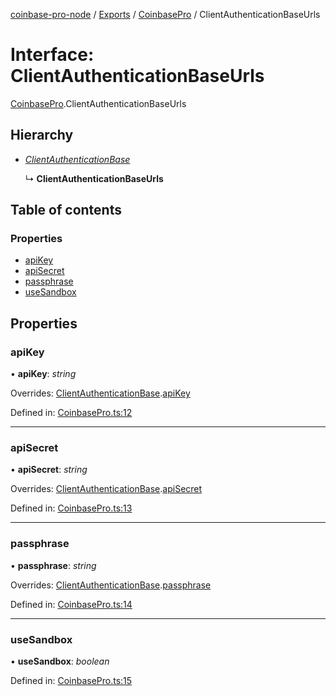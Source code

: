 [coinbase-pro-node](../README.md) / [Exports](../modules.md) / [CoinbasePro](../modules/coinbasepro.md) / ClientAuthenticationBaseUrls

# Interface: ClientAuthenticationBaseUrls

[CoinbasePro](../modules/coinbasepro.md).ClientAuthenticationBaseUrls

## Hierarchy

- [_ClientAuthenticationBase_](coinbasepro.clientauthenticationbase.md)

  ↳ **ClientAuthenticationBaseUrls**

## Table of contents

### Properties

- [apiKey](coinbasepro.clientauthenticationbaseurls.md#apikey)
- [apiSecret](coinbasepro.clientauthenticationbaseurls.md#apisecret)
- [passphrase](coinbasepro.clientauthenticationbaseurls.md#passphrase)
- [useSandbox](coinbasepro.clientauthenticationbaseurls.md#usesandbox)

## Properties

### apiKey

• **apiKey**: _string_

Overrides: [ClientAuthenticationBase](coinbasepro.clientauthenticationbase.md).[apiKey](coinbasepro.clientauthenticationbase.md#apikey)

Defined in: [CoinbasePro.ts:12](https://github.com/bennycode/coinbase-pro-node/blob/ac883aa/src/CoinbasePro.ts#L12)

---

### apiSecret

• **apiSecret**: _string_

Overrides: [ClientAuthenticationBase](coinbasepro.clientauthenticationbase.md).[apiSecret](coinbasepro.clientauthenticationbase.md#apisecret)

Defined in: [CoinbasePro.ts:13](https://github.com/bennycode/coinbase-pro-node/blob/ac883aa/src/CoinbasePro.ts#L13)

---

### passphrase

• **passphrase**: _string_

Overrides: [ClientAuthenticationBase](coinbasepro.clientauthenticationbase.md).[passphrase](coinbasepro.clientauthenticationbase.md#passphrase)

Defined in: [CoinbasePro.ts:14](https://github.com/bennycode/coinbase-pro-node/blob/ac883aa/src/CoinbasePro.ts#L14)

---

### useSandbox

• **useSandbox**: _boolean_

Defined in: [CoinbasePro.ts:15](https://github.com/bennycode/coinbase-pro-node/blob/ac883aa/src/CoinbasePro.ts#L15)
